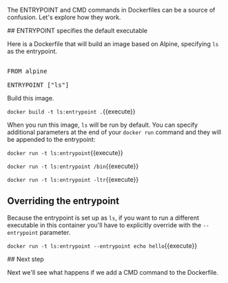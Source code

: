 The ENTRYPOINT and CMD commands in Dockerfiles can be a source of confusion. Let's explore how they work. 

## ENTRYPOINT specifies the default executable

Here is a Dockerfile that will build an image based on Alpine, specifying `ls` as the entrypoint.

<pre class="file" data-filename="Dockerfile" data-target="replace">

FROM alpine

ENTRYPOINT ["ls"]
</pre>

Build this image.

`docker build -t ls:entrypoint .`{{execute}}

When you run this image, `ls` will be run by default. You can specify additional parameters at the end of your `docker run` command and they will be appended to the entrypoint:

`docker run -t ls:entrypoint`{{execute}}

`docker run -t ls:entrypoint /bin`{{execute}}

`docker run -t ls:entrypoint -ltr`{{execute}}

## Overriding the entrypoint

Because the entrypoint is set up as `ls`, if you want to run a different executable in this container you'll have to explicitly override with the `--entrypoint` parameter.

`docker run -t ls:entrypoint --entrypoint echo hello`{{execute}}

## Next step

Next we'll see what happens if we add a CMD command to the Dockerfile. 